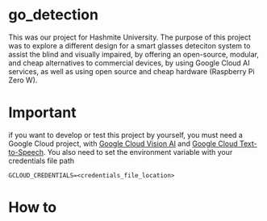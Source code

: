 # go_detection

This was our project for Hashmite University. The purpose of this project was 
to explore a different design for a smart glasses deteciton system to assist
the blind and visually impaired, by offering an open-source, modular, and cheap
alternatives to commercial devices, by using Google Cloud AI services, as well
as using open source and cheap hardware (Raspberry Pi Zero W).


# Important
if you want to develop or test this project by yourself, you must need a Google Cloud
project, with [Google Cloud Vision AI](https://cloud.google.com/vision?hl=en) and  [Google Cloud Text-to-Speech](https://cloud.google.com/text-to-speech?hl=en). 
You also need to set the environment variable with your credentials file path

``` 
GCLOUD_CREDENTIALS=<credentials_file_location>

```

# How to

